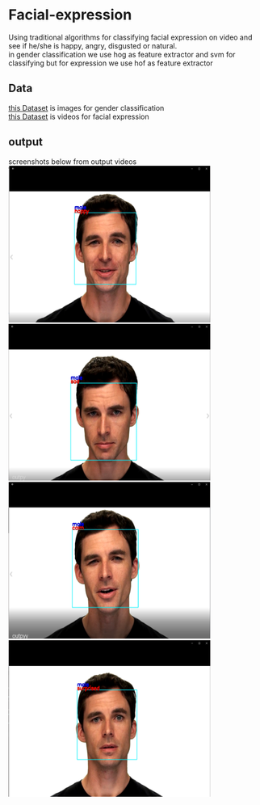 # Facial-expression
Using traditional algorithms for classifying facial expression on video and see if he/she is happy, angry, disgusted or natural.   
in gender classification we use hog as feature extractor and svm for classifying  but for expression we use hof as feature extractor 
## Data
[this Dataset](https://data.vision.ee.ethz.ch/cvl/rrothe/imdb-wiki/) is images for gender classification  
[this Dataset](https://zenodo.org/record/1188976?fbclid=IwAR0hjpj4bYr6lUHHn2Vu3U98NHBMHYGqWC4WkadpTBUz8H8v1dCXIbSHpWM#.XfvIeGQzaUn) is videos for facial expression

## output
screenshots below from output videos  
 <img src="/happy.png" width="400" height="310">  <img src="/sad.png" width="400" height="310">
 <img src="/calm.png" width="400" height="310">  <img src="/surprised.png" width="400" height="310">
